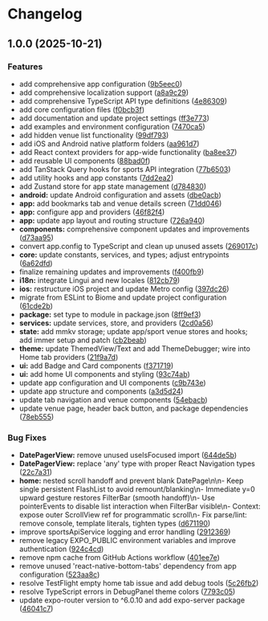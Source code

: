 # Changelog

## 1.0.0 (2025-10-21)


### Features

* add comprehensive app configuration ([9b5eec0](https://github.com/sinhong2011/discover-sports-hk/commit/9b5eec04c89bd43ea9b4124f84bfda93ebdf2638))
* add comprehensive localization support ([a8a9c29](https://github.com/sinhong2011/discover-sports-hk/commit/a8a9c290b9bf71e8606cb489cc6938ab979a0612))
* add comprehensive TypeScript API type definitions ([4e86309](https://github.com/sinhong2011/discover-sports-hk/commit/4e8630911cd53f529273c2d301abfa14e9a0f8c9))
* add core configuration files ([f0bcb3f](https://github.com/sinhong2011/discover-sports-hk/commit/f0bcb3f1a8683e2e164cea70c2f5ecfb642c95c2))
* add documentation and update project settings ([ff3e773](https://github.com/sinhong2011/discover-sports-hk/commit/ff3e773001411261cb3a3f27f3ddb2a5533717c1))
* add examples and environment configuration ([7470ca5](https://github.com/sinhong2011/discover-sports-hk/commit/7470ca5fe6a3bd1924f4b1c50026ec79e23bcd41))
* add hidden venue list functionality ([99df793](https://github.com/sinhong2011/discover-sports-hk/commit/99df79349b6e44c3e3e677ebe449f0bcc8c0e71a))
* add iOS and Android native platform folders ([aa961d7](https://github.com/sinhong2011/discover-sports-hk/commit/aa961d75ef9f49c083542b7c2fbe79d45d06f47b))
* add React context providers for app-wide functionality ([ba8ee37](https://github.com/sinhong2011/discover-sports-hk/commit/ba8ee377e2d8eef5229dde116d2f9980d78b597a))
* add reusable UI components ([88bad0f](https://github.com/sinhong2011/discover-sports-hk/commit/88bad0f491c2704b4b135ef7c9b862cb439bd7ae))
* add TanStack Query hooks for sports API integration ([77b6503](https://github.com/sinhong2011/discover-sports-hk/commit/77b65035558d59b7c96a0aa8f2df42333657158d))
* add utility hooks and app constants ([7dd2ea2](https://github.com/sinhong2011/discover-sports-hk/commit/7dd2ea2395df7af6d1afc16e042c3b9ca37da272))
* add Zustand store for app state management ([d784830](https://github.com/sinhong2011/discover-sports-hk/commit/d784830363560bddd29342fbeb98999e12f56d26))
* **android:** update Android configuration and assets ([dbe0acb](https://github.com/sinhong2011/discover-sports-hk/commit/dbe0acb26ad4ae9dc855cfd0f2c87b19823622b6))
* **app:** add bookmarks tab and venue details screen ([71dd046](https://github.com/sinhong2011/discover-sports-hk/commit/71dd046a3c7a4e2273656f367454694c46e5c0f2))
* **app:** configure app and providers ([46f82f4](https://github.com/sinhong2011/discover-sports-hk/commit/46f82f4633907db6711be4b01b6cd90d0c5485b9))
* **app:** update app layout and routing structure ([726a940](https://github.com/sinhong2011/discover-sports-hk/commit/726a9408415839ea7b822ee4715c327d28e6404e))
* **components:** comprehensive component updates and improvements ([d73aa95](https://github.com/sinhong2011/discover-sports-hk/commit/d73aa95769490dc7b3e2ee0283700b5dae01dbf0))
* convert app.config to TypeScript and clean up unused assets ([269017c](https://github.com/sinhong2011/discover-sports-hk/commit/269017cb1565a343490425e775df342f2d71351f))
* **core:** update constants, services, and types; adjust entrypoints ([6a62dfd](https://github.com/sinhong2011/discover-sports-hk/commit/6a62dfdfea1157dc73dbfe8f6616c030fcc995e4))
* finalize remaining updates and improvements ([f400fb9](https://github.com/sinhong2011/discover-sports-hk/commit/f400fb9f0d117ea3ef0e4a2d4311338dc528dc1c))
* **i18n:** integrate Lingui and new locales ([812cb79](https://github.com/sinhong2011/discover-sports-hk/commit/812cb7923104690ca2eafc97a37a9719f653ff58))
* **ios:** restructure iOS project and update Metro config ([397dc26](https://github.com/sinhong2011/discover-sports-hk/commit/397dc26e2acbef291b451e0fb6087bc87ae79dc3))
* migrate from ESLint to Biome and update project configuration ([61cde2b](https://github.com/sinhong2011/discover-sports-hk/commit/61cde2b21a769c78597074869a3e9d0795ba2c42))
* **package:** set type to module in package.json ([8ff9ef3](https://github.com/sinhong2011/discover-sports-hk/commit/8ff9ef376e14a28d39a05c0fee604a96269c6dc7))
* **services:** update services, store, and providers ([2cd0a56](https://github.com/sinhong2011/discover-sports-hk/commit/2cd0a5622efcf3c39c0820e06d5a86d12eedc526))
* **state:** add mmkv storage; update app/sport venue stores and hooks; add immer setup and patch ([cb2beab](https://github.com/sinhong2011/discover-sports-hk/commit/cb2beabf4191a507778d41c8a6b6ef17d9105c1a))
* **theme:** update ThemedView/Text and add ThemeDebugger; wire into Home tab providers ([21f9a7d](https://github.com/sinhong2011/discover-sports-hk/commit/21f9a7debed61612a3e27517a623211b956ca433))
* **ui:** add Badge and Card components ([f371719](https://github.com/sinhong2011/discover-sports-hk/commit/f3717190331277951f513a478805b3b5fb7d96a9))
* **ui:** add home UI components and styling ([93c74ab](https://github.com/sinhong2011/discover-sports-hk/commit/93c74ab8e8b8415b4013855ca76fae6a7fd7a7a6))
* update app configuration and UI components ([c9b743e](https://github.com/sinhong2011/discover-sports-hk/commit/c9b743ed13b8915b4757b919b9999c8921978cc3))
* update app structure and components ([a3d5d24](https://github.com/sinhong2011/discover-sports-hk/commit/a3d5d2415b67649703ce097857a885c4c138cd87))
* update tab navigation and venue components ([54ebacb](https://github.com/sinhong2011/discover-sports-hk/commit/54ebacb331c9db17c28a0b28796342db674755bb))
* update venue page, header back button, and package dependencies ([78eb555](https://github.com/sinhong2011/discover-sports-hk/commit/78eb5556af34d14a3d9070ff91e0d9d56f37f8c8))


### Bug Fixes

* **DatePagerView:** remove unused useIsFocused import ([644de5b](https://github.com/sinhong2011/discover-sports-hk/commit/644de5b701ad9f0e27b4d745f069396db73e63f6))
* **DatePagerView:** replace 'any' type with proper React Navigation types ([22c7a31](https://github.com/sinhong2011/discover-sports-hk/commit/22c7a3190a46693625f201699500e87477f96c45))
* **home:** nested scroll handoff and prevent blank DatePage\n\n- Keep single persistent FlashList to avoid remount/blanking\n- Immediate y=0 upward gesture restores FilterBar (smooth handoff)\n- Use pointerEvents to disable list interaction when FilterBar visible\n- Context: expose outer ScrollView ref for programmatic scroll\n- Fix parse/lint: remove console, template literals, tighten types ([d671190](https://github.com/sinhong2011/discover-sports-hk/commit/d6711900447836a94560c3b0fb52f36c280c6588))
* improve sportsApiService logging and error handling ([2912369](https://github.com/sinhong2011/discover-sports-hk/commit/291236924547a696fecb518926c8c32130f8dcee))
* remove legacy EXPO_PUBLIC environment variables and improve authentication ([924c4cd](https://github.com/sinhong2011/discover-sports-hk/commit/924c4cd73e1919cc45af886b4a5df83e381af692))
* remove npm cache from GitHub Actions workflow ([401ee7e](https://github.com/sinhong2011/discover-sports-hk/commit/401ee7e9d853045dca1bbc13fbefc9f66ca6e9c2))
* remove unused 'react-native-bottom-tabs' dependency from app configuration ([523aa8c](https://github.com/sinhong2011/discover-sports-hk/commit/523aa8c2bcf731667c1febe271c57625847cf2f2))
* resolve TestFlight empty home tab issue and add debug tools ([5c26fb2](https://github.com/sinhong2011/discover-sports-hk/commit/5c26fb2ff2e898b2307ca261dfbb1d7d80fecfbf))
* resolve TypeScript errors in DebugPanel theme colors ([7793c05](https://github.com/sinhong2011/discover-sports-hk/commit/7793c05c349bbde3ea1dee893e72fa45631b6416))
* update expo-router version to ^6.0.10 and add expo-server package ([46041c7](https://github.com/sinhong2011/discover-sports-hk/commit/46041c7643f81cb355c2234e29dea7db18fe4459))
